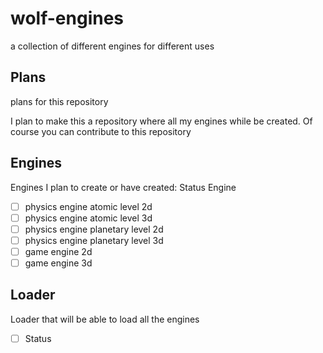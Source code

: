 # wolf-engines
a collection of different engines for different uses

## Plans

plans for this repository

I plan to make this a repository where all my engines while be created. Of course you can contribute to this repository


## Engines

Engines I plan to create or have created:
 Status  Engine
 - [ ] physics engine atomic level 2d
 - [ ] physics engine atomic level 3d
 - [ ] physics engine planetary level 2d
 - [ ] physics engine planetary level 3d
 - [ ] game engine 2d
 - [ ] game engine 3d

## Loader

Loader that will be able to load all the engines
- [ ] Status

